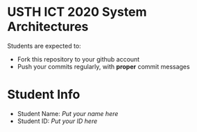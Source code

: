 USTH ICT 2020 System Architectures
=====================================

Students are expected to:
* Fork this repository to your github account
* Push your commits regularly, with **proper** commit messages


Student Info
=========================

* Student Name: *Put your name here*
* Student ID: *Put your ID here*

